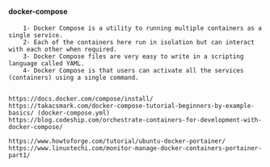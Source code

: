#### docker-compose
	
		1- Docker Compose is a utility to running multiple containers as a single service.
		2- Each of the containers here run in isolation but can interact with each other when required.
		3- Docker Compose files are very easy to write in a scripting language called YAML.
		4- Docker Compose is that users can activate all the services (containers) using a single command.


	https://docs.docker.com/compose/install/	
	https://takacsmark.com/docker-compose-tutorial-beginners-by-example-basics/ (docker-compose.yml)
	https://blog.codeship.com/orchestrate-containers-for-development-with-docker-compose/

	https://www.howtoforge.com/tutorial/ubuntu-docker-portainer/
	https://www.linuxtechi.com/monitor-manage-docker-containers-portainer-part1/